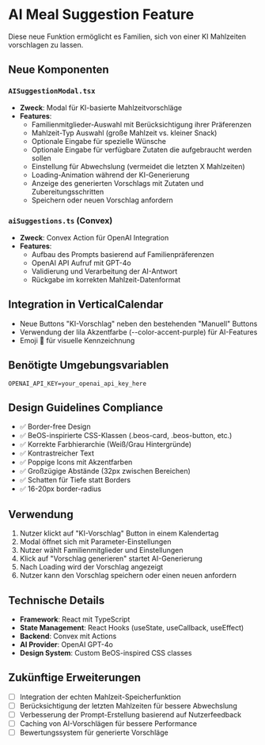 # AI Meal Suggestion Feature

Diese neue Funktion ermöglicht es Familien, sich von einer KI Mahlzeiten vorschlagen zu lassen.

## Neue Komponenten

### `AISuggestionModal.tsx`
- **Zweck**: Modal für KI-basierte Mahlzeitvorschläge
- **Features**:
  - Familienmitglieder-Auswahl mit Berücksichtigung ihrer Präferenzen
  - Mahlzeit-Typ Auswahl (große Mahlzeit vs. kleiner Snack)
  - Optionale Eingabe für spezielle Wünsche
  - Optionale Eingabe für verfügbare Zutaten die aufgebraucht werden sollen
  - Einstellung für Abwechslung (vermeidet die letzten X Mahlzeiten)
  - Loading-Animation während der KI-Generierung
  - Anzeige des generierten Vorschlags mit Zutaten und Zubereitungsschritten
  - Speichern oder neuen Vorschlag anfordern

### `aiSuggestions.ts` (Convex)
- **Zweck**: Convex Action für OpenAI Integration
- **Features**:
  - Aufbau des Prompts basierend auf Familienpräferenzen
  - OpenAI API Aufruf mit GPT-4o
  - Validierung und Verarbeitung der AI-Antwort
  - Rückgabe im korrekten Mahlzeit-Datenformat

## Integration in VerticalCalendar

- Neue Buttons "KI-Vorschlag" neben den bestehenden "Manuell" Buttons
- Verwendung der lila Akzentfarbe (--color-accent-purple) für AI-Features
- Emoji 🤖 für visuelle Kennzeichnung

## Benötigte Umgebungsvariablen

```env
OPENAI_API_KEY=your_openai_api_key_here
```

## Design Guidelines Compliance

- ✅ Border-free Design
- ✅ BeOS-inspirierte CSS-Klassen (.beos-card, .beos-button, etc.)
- ✅ Korrekte Farbhierarchie (Weiß/Grau Hintergründe)
- ✅ Kontrastreicher Text
- ✅ Poppige Icons mit Akzentfarben
- ✅ Großzügige Abstände (32px zwischen Bereichen)
- ✅ Schatten für Tiefe statt Borders
- ✅ 16-20px border-radius

## Verwendung

1. Nutzer klickt auf "KI-Vorschlag" Button in einem Kalendertag
2. Modal öffnet sich mit Parameter-Einstellungen
3. Nutzer wählt Familienmitglieder und Einstellungen
4. Klick auf "Vorschlag generieren" startet AI-Generierung
5. Nach Loading wird der Vorschlag angezeigt
6. Nutzer kann den Vorschlag speichern oder einen neuen anfordern

## Technische Details

- **Framework**: React mit TypeScript
- **State Management**: React Hooks (useState, useCallback, useEffect)
- **Backend**: Convex mit Actions
- **AI Provider**: OpenAI GPT-4o
- **Design System**: Custom BeOS-inspired CSS classes

## Zukünftige Erweiterungen

- [ ] Integration der echten Mahlzeit-Speicherfunktion
- [ ] Berücksichtigung der letzten Mahlzeiten für bessere Abwechslung
- [ ] Verbesserung der Prompt-Erstellung basierend auf Nutzerfeedback
- [ ] Caching von AI-Vorschlägen für bessere Performance
- [ ] Bewertungssystem für generierte Vorschläge
